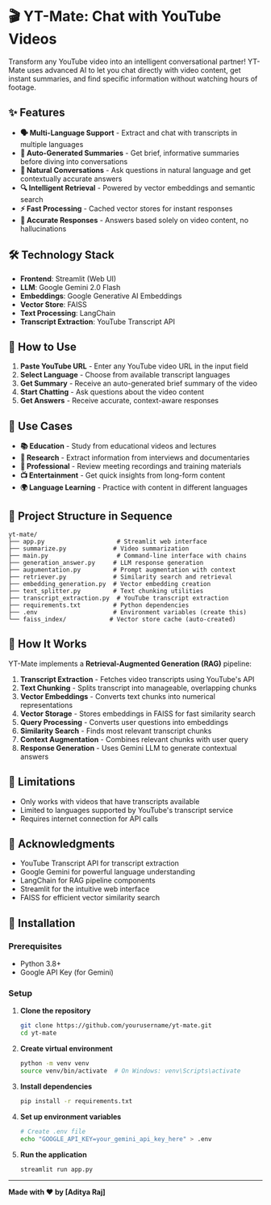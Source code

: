 # 🎬 YT-Mate: Chat with YouTube Videos

Transform any YouTube video into an intelligent conversational partner! YT-Mate uses advanced AI to let you chat directly with video content, get instant summaries, and find specific information without watching hours of footage.

## ✨ Features

- **🗣️ Multi-Language Support** - Extract and chat with transcripts in multiple languages
- **📝 Auto-Generated Summaries** - Get brief, informative summaries before diving into conversations
- **💬 Natural Conversations** - Ask questions in natural language and get contextually accurate answers
- **🔍 Intelligent Retrieval** - Powered by vector embeddings and semantic search
- **⚡ Fast Processing** - Cached vector stores for instant responses
- **🎯 Accurate Responses** - Answers based solely on video content, no hallucinations

## 🛠️ Technology Stack

- **Frontend**: Streamlit (Web UI)
- **LLM**: Google Gemini 2.0 Flash
- **Embeddings**: Google Generative AI Embeddings
- **Vector Store**: FAISS
- **Text Processing**: LangChain
- **Transcript Extraction**: YouTube Transcript API

## 📖 How to Use

1. **Paste YouTube URL** - Enter any YouTube video URL in the input field
2. **Select Language** - Choose from available transcript languages
3. **Get Summary** - Receive an auto-generated brief summary of the video
4. **Start Chatting** - Ask questions about the video content
5. **Get Answers** - Receive accurate, context-aware responses

## 🎯 Use Cases

- **📚 Education** - Study from educational videos and lectures
- **🔬 Research** - Extract information from interviews and documentaries
- **💼 Professional** - Review meeting recordings and training materials
- **📺 Entertainment** - Get quick insights from long-form content
- **🌍 Language Learning** - Practice with content in different languages

## 📁 Project Structure in Sequence

```
yt-mate/
├── app.py                    # Streamlit web interface
├── summarize.py             # Video summarization
├── main.py                   # Command-line interface with chains
├── generation_answer.py     # LLM response generation
├── augumentation.py         # Prompt augmentation with context
├── retriever.py             # Similarity search and retrieval
├── embedding_generation.py  # Vector embedding creation
├── text_splitter.py         # Text chunking utilities
├── transcript_extraction.py  # YouTube transcript extraction
├── requirements.txt         # Python dependencies
├── .env                     # Environment variables (create this)
└── faiss_index/            # Vector store cache (auto-created)
```

## 🤖 How It Works

YT-Mate implements a **Retrieval-Augmented Generation (RAG)** pipeline:

1. **Transcript Extraction** - Fetches video transcripts using YouTube's API
2. **Text Chunking** - Splits transcript into manageable, overlapping chunks
3. **Vector Embeddings** - Converts text chunks into numerical representations
4. **Vector Storage** - Stores embeddings in FAISS for fast similarity search
5. **Query Processing** - Converts user questions into embeddings
6. **Similarity Search** - Finds most relevant transcript chunks
7. **Context Augmentation** - Combines relevant chunks with user query
8. **Response Generation** - Uses Gemini LLM to generate contextual answers

## 🚧 Limitations

- Only works with videos that have transcripts available
- Limited to languages supported by YouTube's transcript service
- Requires internet connection for API calls

## 🙏 Acknowledgments

- YouTube Transcript API for transcript extraction
- Google Gemini for powerful language understanding
- LangChain for RAG pipeline components
- Streamlit for the intuitive web interface
- FAISS for efficient vector similarity search

## 🚀 Installation

### Prerequisites

- Python 3.8+
- Google API Key (for Gemini)

### Setup

1. **Clone the repository**

   ```bash
   git clone https://github.com/yourusername/yt-mate.git
   cd yt-mate
   ```

2. **Create virtual environment**

   ```bash
   python -m venv venv
   source venv/bin/activate  # On Windows: venv\Scripts\activate
   ```

3. **Install dependencies**

   ```bash
   pip install -r requirements.txt
   ```

4. **Set up environment variables**

   ```bash
   # Create .env file
   echo "GOOGLE_API_KEY=your_gemini_api_key_here" > .env
   ```

5. **Run the application**
   ```bash
   streamlit run app.py
   ```

---

**Made with ❤️ by [Aditya Raj]**
